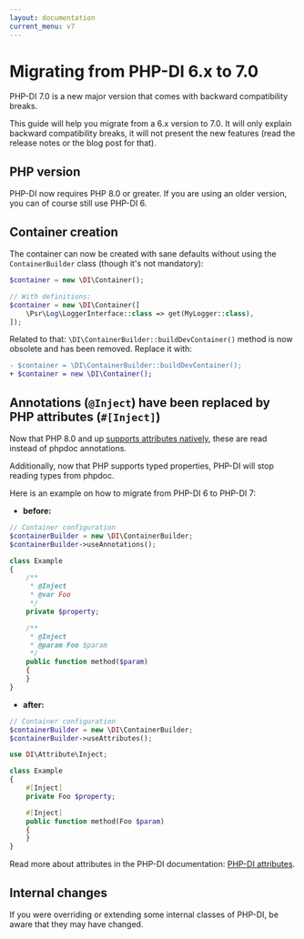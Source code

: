 ```yaml
---
layout: documentation
current_menu: v7
---
```


# Migrating from PHP-DI 6.x to 7.0

PHP-DI 7.0 is a new major version that comes with backward compatibility breaks.

This guide will help you migrate from a 6.x version to 7.0. It will only explain backward compatibility breaks, it will not present the new features (read the release notes or the blog post for that).

## PHP version

PHP-DI now requires PHP 8.0 or greater. If you are using an older version, you can of course still use PHP-DI 6.

## Container creation

The container can now be created with sane defaults without using the `ContainerBuilder` class (though it's not mandatory):

```php
$container = new \DI\Container();

// With definitions:
$container = new \DI\Container([
    \Psr\Log\LoggerInterface::class => get(MyLogger::class),
]);
```

Related to that: `\DI\ContainerBuilder::buildDevContainer()` method is now obsolete and has been removed. Replace it with:

```diff
- $container = \DI\ContainerBuilder::buildDevContainer();
+ $container = new \DI\Container();
```

## Annotations (`@Inject`) have been replaced by PHP attributes (`#[Inject]`)

Now that PHP 8.0 and up [supports attributes natively](https://www.php.net/manual/fr/language.attributes.overview.php), these are read instead of phpdoc annotations.

Additionally, now that PHP supports typed properties, PHP-DI will stop reading types from phpdoc.

Here is an example on how to migrate from PHP-DI 6 to PHP-DI 7:

- **before:**

```php
// Container configuration
$containerBuilder = new \DI\ContainerBuilder;
$containerBuilder->useAnnotations();
```

```php
class Example
{
    /**
     * @Inject
     * @var Foo
     */
    private $property;

    /**
     * @Inject
     * @param Foo $param
     */
    public function method($param)
    {
    }
}
```

- **after:**

```php
// Container configuration
$containerBuilder = new \DI\ContainerBuilder;
$containerBuilder->useAttributes();
```

```php
use DI\Attribute\Inject;

class Example
{
    #[Inject]
    private Foo $property;

    #[Inject]
    public function method(Foo $param)
    {
    }
}
```

Read more about attributes in the PHP-DI documentation: [PHP-DI attributes](../attributes.md).

## Internal changes

If you were overriding or extending some internal classes of PHP-DI, be aware that they may have changed.
